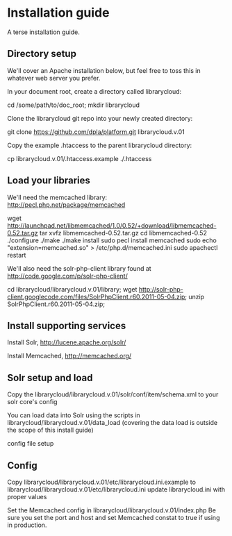 Installation guide
=============

A terse installation guide.

Directory setup
-----

We'll cover an Apache installation below, but feel free to toss this in whatever web server you prefer.

In your document root, create a directory called librarycloud:

cd /some/path/to/doc_root; mkdir librarycloud

Clone the librarycloud git repo into your newly created directory:

git clone https://github.com/dpla/platform.git librarycloud.v.01

Copy the example .htaccess to the parent librarycloud directory:

cp librarycloud.v.01/.htaccess.example ./.htaccess


Load your libraries
-----

We'll need the memcached library: http://pecl.php.net/package/memcached

wget http://launchpad.net/libmemcached/1.0/0.52/+download/libmemcached-0.52.tar.gz
tar xvfz libmemcached-0.52.tar.gz
cd libmemcached-0.52
./configure
./make
./make install
sudo pecl install memcached
sudo echo "extension=memcached.so" > /etc/php.d/memcached.ini
sudo apachectl restart


We'll also need the solr-php-client library found at http://code.google.com/p/solr-php-client/

cd librarycloud/librarycloud.v.01/library;
wget http://solr-php-client.googlecode.com/files/SolrPhpClient.r60.2011-05-04.zip;
unzip SolrPhpClient.r60.2011-05-04.zip;


Install supporting services
-----

Install Solr, http://lucene.apache.org/solr/

Install Memcached, http://memcached.org/


Solr setup and load
-----

Copy the librarycloud/librarycloud.v.01/solr/conf/item/schema.xml to your solr core's config

You can load data into Solr using the scripts in librarycloud/librarycloud.v.01/data_load (covering the data load is outside the scope of this install guide)

config file setup


Config
-----

Copy librarycloud/librarycloud.v.01/etc/librarycloud.ini.example to librarycloud/librarycloud.v.01/etc/librarycloud.ini
update librarycloud.ini with proper values

Set the Memcached config in librarycloud/librarycloud.v.01/index.php  Be sure you set the port and host and set Memcached constat to true if using in production.